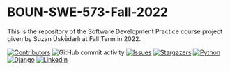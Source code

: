 # BOUN-SWE-573-Fall-2022
This is the repository of the Software Development Practice course project given by Suzan Üsküdarlı at Fall Term in 2022.

[![Contributors][contributors-shield]][contributors-url]
![GitHub commit activity](https://img.shields.io/github/commit-activity/m/gencaypolat/BOUN-SWE-573-Fall-2022?style=for-the-badge)
[![Issues][issues-shield]][issues-url]
[![Stargazers][stars-shield]][stars-url]
[![Python][python-shield]][python-url]
[![Django][django-shield]][django-url]
[![LinkedIn][linkedin-shield]][linkedin-url]


[contributors-shield]: https://img.shields.io/github/contributors/gencaypolat/BOUN-SWE-573-Fall-2022?style=for-the-badge
[contributors-url]: https://github.com/gencaypolat/BOUN-SWE-573-Fall-2022/graphs/contributors
[forks-shield]: https://img.shields.io/github/forks/gencaypolat/BOUN-SWE-573-Fall-2022?style=for-the-badge
[forks-url]: https://github.com/gencaypolat/BOUN-SWE-573-Fall-2022/network/members
[stars-shield]: https://img.shields.io/github/stars/gencaypolat/BOUN-SWE-573-Fall-2022?style=for-the-badge
[stars-url]: https://github.com/gencaypolat/BOUN-SWE-573-Fall-2022/stargazers
[issues-shield]: https://img.shields.io/github/issues-raw/gencaypolat/BOUN-SWE-573-Fall-2022?style=for-the-badge
[issues-url]: https://github.com/gencaypolat/BOUN-SWE-573-Fall-2022/issues
[python-shield]: https://img.shields.io/badge/Python-FFD43B?style=for-the-badge&logo=python&logoColor=blue
[python-url]: https://www.python.org/
[django-shield]: https://img.shields.io/badge/Django-092E20?style=for-the-badge&logo=django&logoColor=green
[django-url]: https://www.djangoproject.com/
[linkedin-shield]: https://img.shields.io/badge/LinkedIn-0077B5?style=for-the-badge&logo=linkedin&logoColor=white
[linkedin-url]: https://www.linkedin.com/in/gencay-polat-68a1bb136/


